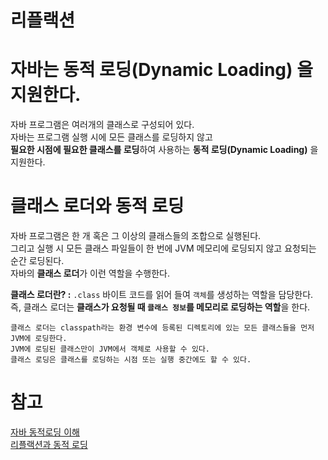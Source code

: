 리플랙션
==========

# 자바는 **동적 로딩(Dynamic Loading)** 을 지원한다.      
자바 프로그램은 여러개의 클래스로 구성되어 있다.             
자바는 프로그램 실행 시에 모든 클래스를 로딩하지 않고              
**필요한 시점에 필요한 클래스를 로딩**하여 사용하는 **동적 로딩(Dynamic Loading)** 을 지원한다.        
    
# 클래스 로더와 동적 로딩   
자바 프로그램은 한 개 혹은 그 이상의 클래스들의 조합으로 실행된다.     
그리고 실행 시 모든 클래스 파일들이 한 번에 JVM 메모리에 로딩되지 않고 요청되는 순간 로딩된다.       
자바의 **클래스 로더**가 이런 역할을 수행한다.          
           
**클래스 로더란? :** `.class` 바이트 코드를 읽어 들여 `객체`를 생성하는 역할을 담당한다.                     
즉, 클래스 로더는 **클래스가 요청될 때 `클래스 정보`를 메모리로 로딩하는 역할**을 한다.                   
 
``` 
클래스 로더는 classpath라는 환경 변수에 등록된 디렉토리에 있는 모든 클래스들을 먼저 JVM에 로딩한다. 
JVM에 로딩된 클래스만이 JVM에서 객체로 사용할 수 있다. 
클래스 로딩은 클래스를 로딩하는 시점 또는 실행 중간에도 할 수 있다.
```

# 

 
 
# 참고    
[자바 동적로딩 이해](https://futurists.tistory.com/43)       
[리플랙션과 동적 로딩](https://madplay.github.io/post/java-reflection)      
